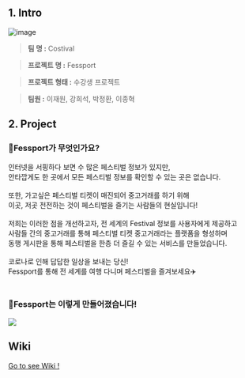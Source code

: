 ## 1. Intro

![image](https://user-images.githubusercontent.com/44192757/107408956-f95a5500-6b4e-11eb-8568-119061429c05.png)


> **팀 명 :** Costival

> **프로젝트 명 :** Fessport

> **프로젝트 형태 :** 수강생 프로젝트

> **팀원 :** 이재원, 강희석, 박정환, 이종혁

                                                                                 
## 2. Project

### 🎈Fessport가 무엇인가요?

인터넷을 서핑하다 보면 수 많은 페스티벌 정보가 있지만,<br>
안타깝게도 한 곳에서 모든 페스티벌 정보를 확인할 수 있는 곳은 없습니다.<br><br>
또한, 가고싶은 페스티벌 티켓이 매진되어 중고거래를 하기 위해<br>
이곳, 저곳 전전하는 것이 페스티벌을 즐기는 사람들의 현실입니다!<br><br>
저희는 이러한 점을 개선하고자, 전 세계의 Festival 정보를 사용자에게 제공하고<br>
사람들 간의 중고거래를 통해 페스티벌 티켓 중고거래라는 플랫폼을 형성하며<br>
동행 게시판을 통해 페스티벌을 한층 더 즐길 수 있는 서비스를 만들었습니다.<br><br>
코로나로 인해 답답한 일상을 보내는 당신!<br>
Fessport를 통해 전 세계를 여행 다니며 페스티벌을 즐겨보세요✈️<br><br>
                                                                              
### 🎈Fessport는 이렇게 만들어졌습니다!

![](https://s3.us-west-2.amazonaws.com/secure.notion-static.com/6639513e-b11e-457d-94e1-8e5f76e08c0d/_2021-02-19__2.18.15.png?X-Amz-Algorithm=AWS4-HMAC-SHA256&X-Amz-Credential=AKIAT73L2G45O3KS52Y5%2F20210219%2Fus-west-2%2Fs3%2Faws4_request&X-Amz-Date=20210219T052904Z&X-Amz-Expires=86400&X-Amz-Signature=bb463d82e1bf92cbe9d4e2e5b8cda24b9e6e0b622654bb2943bd9bd786896d6f&X-Amz-SignedHeaders=host&response-content-disposition=filename%20%3D%22_2021-02-19__2.18.15.png%22)

## Wiki

[Go to see Wiki !](https://github.com/codestates/Mentor-To-Mentee-client/wiki)
